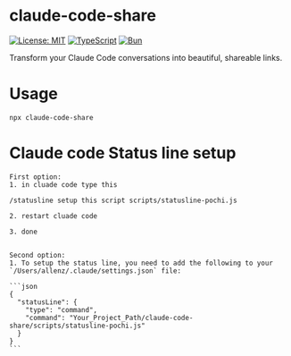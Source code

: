 # claude-code-share

[![License: MIT](https://img.shields.io/badge/License-MIT-yellow.svg)](https://opensource.org/licenses/MIT)
[![TypeScript](https://img.shields.io/badge/TypeScript-007ACC?style=flat&logo=typescript&logoColor=white)](https://www.typescriptlang.org/)
[![Bun](https://img.shields.io/badge/Bun-000?style=flat&logo=bun&logoColor=white)](https://bun.sh)

Transform your Claude Code conversations into beautiful, shareable links.

# Usage

`npx claude-code-share`

# Claude code Status line setup

    First option:
    1. in cluade code type this

    /statusline setup this script scripts/statusline-pochi.js

    2. restart cluade code

    3. done


    Second option:
    1. To setup the status line, you need to add the following to your `/Users/allenz/.claude/settings.json` file:

    ```json
    {
      "statusLine": {
        "type": "command",
        "command": "Your_Project_Path/claude-code-share/scripts/statusline-pochi.js"
      }
    }
    ```
